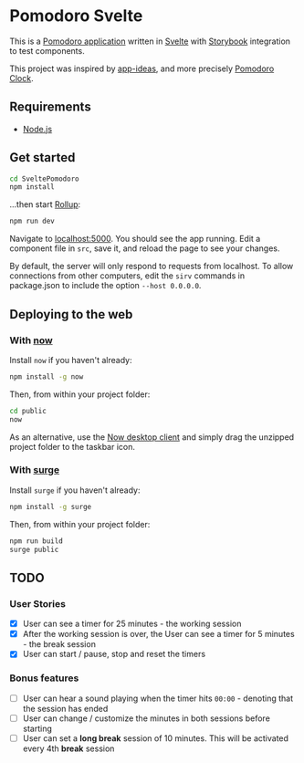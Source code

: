# Pomodoro Svelte

This is a [Pomodoro application](https://en.wikipedia.org/wiki/Pomodoro_Technique) written in [Svelte](https://svelte.dev) with [Storybook](https://storybook.js.org/) integration to test components.

This project was inspired by [app-ideas](https://github.com/florinpop17/app-ideas), and more precisely [Pomodoro Clock](https://github.com/florinpop17/app-ideas/blob/master/Projects/Pomodoro-Clock.md).

## Requirements
* [Node.js](https://nodejs.org)

## Get started

```bash
cd SveltePomodoro
npm install
```

...then start [Rollup](https://rollupjs.org):

```bash
npm run dev
```

Navigate to [localhost:5000](http://localhost:5000). You should see the app running. Edit a component file in `src`, save it, and reload the page to see your changes.

By default, the server will only respond to requests from localhost. To allow connections from other computers, edit the `sirv` commands in package.json to include the option `--host 0.0.0.0`.


## Deploying to the web

### With [now](https://zeit.co/now)

Install `now` if you haven't already:

```bash
npm install -g now
```

Then, from within your project folder:

```bash
cd public
now
```

As an alternative, use the [Now desktop client](https://zeit.co/download) and simply drag the unzipped project folder to the taskbar icon.

### With [surge](https://surge.sh/)

Install `surge` if you haven't already:

```bash
npm install -g surge
```

Then, from within your project folder:

```bash
npm run build
surge public
```

## TODO

### User Stories
* [x] User can see a timer for 25 minutes - the working session
* [x] After the working session is over, the User can see a timer for 5 minutes - the break session
* [x] User can start / pause, stop and reset the timers

### Bonus features
* [ ] User can hear a sound playing when the timer hits `00:00` - denoting that the session has ended
* [ ] User can change / customize the minutes in both sessions before starting
* [ ] User can set a **long break** session of 10 minutes. This will be activated every 4th **break** session